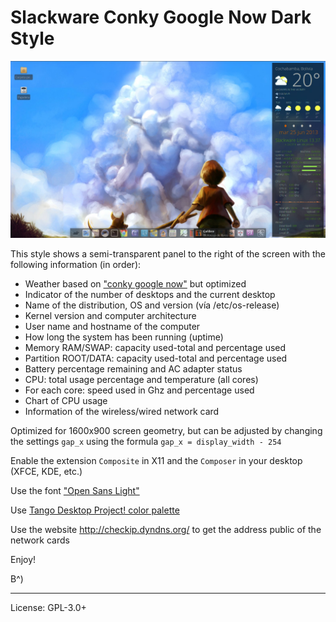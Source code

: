 
# Slackware Conky Google Now Dark Style

![screenshot](https://github.com/51114u9/conky-themes/raw/master/slackware-conky-google-now-dark/screenshot.jpg)

This style shows a semi-transparent panel to the right of the screen with the following information (in order):

- Weather based on ["conky google now"](http://satya164.deviantart.com/art/Conky-Google-Now-366545753) but optimized
- Indicator of the number of desktops and the current desktop
- Name of the distribution, OS and version (vía /etc/os-release)
- Kernel version and computer architecture
- User name and hostname of the computer
- How long the system has been running (uptime)
- Memory RAM/SWAP: capacity used-total and percentage used
- Partition ROOT/DATA: capacity used-total and percentage used
- Battery percentage remaining and AC adapter status
- CPU: total usage percentage and temperature (all cores)
- For each core: speed used in Ghz and percentage used
- Chart of CPU usage
- Information of the wireless/wired network card

Optimized for 1600x900 screen geometry, but can be adjusted by changing the settings `gap_x` using the formula `gap_x = display_width - 254`

Enable the extension `Composite` in X11 and the `Composer` in your desktop (XFCE, KDE, etc.)

Use the font ["Open Sans Light"](http://www.opensans.com/)

Use [Tango Desktop Project! color palette](http://en.wikipedia.org/wiki/Tango_Desktop_Project#Palette)

Use the website http://checkip.dyndns.org/ to get the address public of the network cards

Enjoy!

B^)

---

License: GPL-3.0+
